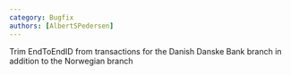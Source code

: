 ```yaml
---
category: Bugfix
authors: [AlbertSPedersen]
---
```


Trim EndToEndID from transactions for the Danish Danske Bank branch in addition to the Norwegian branch
